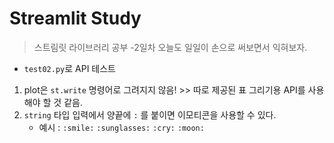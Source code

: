 # Streamlit Study

> 스트림릿 라이브러리 공부 -2일차
> 오늘도 일일이 손으로 써보면서 익혀보자. 


- `test02.py`로 API 테스트

1. plot은 `st.write` 명령어로 그려지지 않음! >> 따로 제공된 표 그리기용 API를 사용해야 할 것 같음. 
2. `string` 타입 입력에서 양끝에 `:` 를 붙이면 이모티콘을 사용할 수 있다. 
   - 예시 : `:smile:` `:sunglasses:` `:cry:` `:moon:`